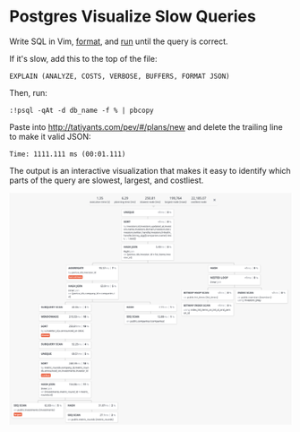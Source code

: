 # Postgres Visualize Slow Queries

Write SQL in Vim, [format](/format-sql-in-vim),
and [run](/run-sql-from-vim) until the query is correct.

If it's slow, add this to the top of the file:

```
EXPLAIN (ANALYZE, COSTS, VERBOSE, BUFFERS, FORMAT JSON)
```

Then, run:

```
:!psql -qAt -d db_name -f % | pbcopy
```

Paste into <http://tatiyants.com/pev/#/plans/new>
and delete the trailing line to make it valid JSON:

```
Time: 1111.111 ms (00:01.111)
```

The output is an interactive visualization that makes it
easy to identify which parts of the query are
slowest, largest, and costliest.

![EXPLAIN visualizer](images/postgres-explain-visualizer.png)
